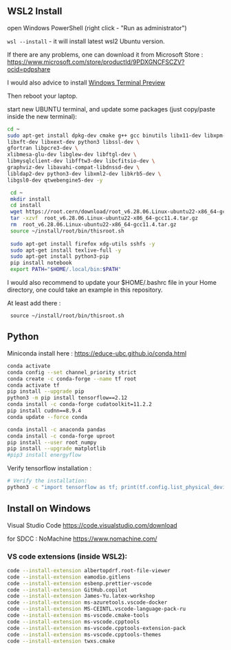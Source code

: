 
## WSL2 Install
open Windows PowerShell (right click - "Run as administrator")

`wsl --install`  - it will install latest wsl2 Ubuntu version.

If there are any problems, one can download it from Microsoft Store : https://www.microsoft.com/store/productId/9PDXGNCFSCZV?ocid=pdpshare

I would also advice to install [Windows Terminal Preview](https://www.microsoft.com/store/productId/9N8G5RFZ9XK3?ocid=pdpshare)

Then reboot your laptop.


start new UBUNTU terminal, and update some packages (just copy/paste inside the new terminal):

``` bash
cd ~
sudo apt-get install dpkg-dev cmake g++ gcc binutils libx11-dev libxpm-dev \
libxft-dev libxext-dev python3 libssl-dev \ 
gfortran libpcre3-dev \
xlibmesa-glu-dev libglew-dev libftgl-dev \
libmysqlclient-dev libfftw3-dev libcfitsio-dev \
graphviz-dev libavahi-compat-libdnssd-dev \
libldap2-dev python3-dev libxml2-dev libkrb5-dev \
libgsl0-dev qtwebengine5-dev -y 

 cd ~
 mkdir install 
 cd install 
 wget https://root.cern/download/root_v6.28.06.Linux-ubuntu22-x86_64-gcc11.4.tar.gz
 tar -xzvf 	root_v6.28.06.Linux-ubuntu22-x86_64-gcc11.4.tar.gz 
 rm  root_v6.28.06.Linux-ubuntu22-x86_64-gcc11.4.tar.gz 
 source ~/install/root/bin/thisroot.sh
 
 sudo apt-get install firefox xdg-utils sshfs -y 
 sudo apt-get install texlive-full -y
 sudo apt-get install python3-pip
 pip install notebook
 export PATH="$HOME/.local/bin:$PATH"
```

I would also recommend to update your $HOME/.bashrc file in your Home directory, one could take an example in this repository.

At least add there :

` source ~/install/root/bin/thisroot.sh`


## Python
Miniconda install here :
https://educe-ubc.github.io/conda.html


``` bash
conda activate
conda config --set channel_priority strict
conda create -c conda-forge --name tf root
conda activate tf
pip install --upgrade pip
python3 -m pip install tensorflow==2.12
conda install -c conda-forge cudatoolkit=11.2.2
pip install cudnn==8.9.4
conda update --force conda

conda install -c anaconda pandas
conda install -c conda-forge uproot
pip install --user root_numpy
pip install --upgrade matplotlib
#pip3 install energyflow
```


Verify tensorflow installation :

```bash 
# Verify the installation:
python3 -c "import tensorflow as tf; print(tf.config.list_physical_devices('GPU'))"
````





## Install on Windows

Visual Studio Code https://code.visualstudio.com/download

for SDCC :  NoMachine https://www.nomachine.com/


### VS code extensions (inside WSL2):
``` bash
code --install-extension albertopdrf.root-file-viewer 
code --install-extension eamodio.gitlens
code --install-extension esbenp.prettier-vscode
code --install-extension GitHub.copilot
code --install-extension James-Yu.latex-workshop
code --install-extension ms-azuretools.vscode-docker
code --install-extension MS-CEINTL.vscode-language-pack-ru
code --install-extension ms-vscode.cmake-tools
code --install-extension ms-vscode.cpptools
code --install-extension ms-vscode.cpptools-extension-pack
code --install-extension ms-vscode.cpptools-themes
code --install-extension twxs.cmake
```

